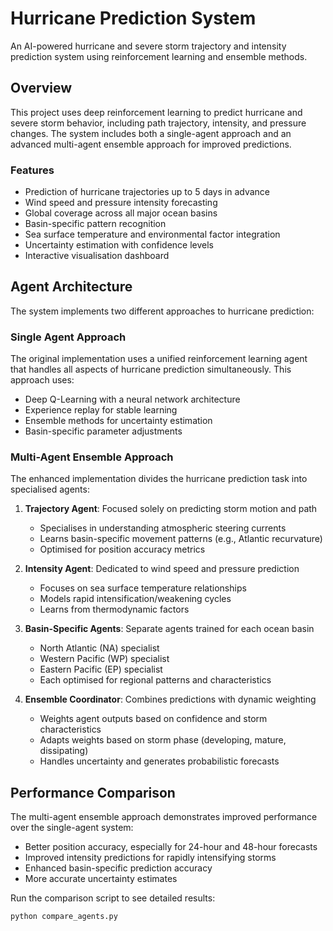 # Hurricane Prediction System

An AI-powered hurricane and severe storm trajectory and intensity prediction system using reinforcement learning and ensemble methods.

## Overview

This project uses deep reinforcement learning to predict hurricane and severe storm behavior, including path trajectory, intensity, and pressure changes. The system includes both a single-agent approach and an advanced multi-agent ensemble approach for improved predictions.

### Features

- Prediction of hurricane trajectories up to 5 days in advance
- Wind speed and pressure intensity forecasting
- Global coverage across all major ocean basins
- Basin-specific pattern recognition
- Sea surface temperature and environmental factor integration
- Uncertainty estimation with confidence levels
- Interactive visualisation dashboard

## Agent Architecture

The system implements two different approaches to hurricane prediction:

### Single Agent Approach

The original implementation uses a unified reinforcement learning agent that handles all aspects of hurricane prediction simultaneously. This approach uses:

- Deep Q-Learning with a neural network architecture
- Experience replay for stable learning
- Ensemble methods for uncertainty estimation
- Basin-specific parameter adjustments

### Multi-Agent Ensemble Approach

The enhanced implementation divides the hurricane prediction task into specialised agents:

1. **Trajectory Agent**: Focused solely on predicting storm motion and path
   - Specialises in understanding atmospheric steering currents
   - Learns basin-specific movement patterns (e.g., Atlantic recurvature)
   - Optimised for position accuracy metrics

2. **Intensity Agent**: Dedicated to wind speed and pressure prediction
   - Focuses on sea surface temperature relationships
   - Models rapid intensification/weakening cycles
   - Learns from thermodynamic factors

3. **Basin-Specific Agents**: Separate agents trained for each ocean basin
   - North Atlantic (NA) specialist
   - Western Pacific (WP) specialist
   - Eastern Pacific (EP) specialist
   - Each optimised for regional patterns and characteristics

4. **Ensemble Coordinator**: Combines predictions with dynamic weighting
   - Weights agent outputs based on confidence and storm characteristics
   - Adapts weights based on storm phase (developing, mature, dissipating)
   - Handles uncertainty and generates probabilistic forecasts

## Performance Comparison

The multi-agent ensemble approach demonstrates improved performance over the single-agent system:

- Better position accuracy, especially for 24-hour and 48-hour forecasts
- Improved intensity predictions for rapidly intensifying storms
- Enhanced basin-specific prediction accuracy
- More accurate uncertainty estimates

Run the comparison script to see detailed results:

```bash
python compare_agents.py